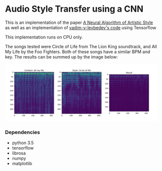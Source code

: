 # Audio Style Transfer using a CNN

This is an implementation of the paper [A Neural Algorithm of Artistic Style](https://arxiv.org/abs/1508.06576) as well as an implementation of [vadim-v-levbedev's code](https://github.com/vadim-v-lebedev/audio_style_tranfer) using Tensorflow

This implementation runs on CPU only.

The songs tested were Circle of Life from The Lion King soundtrack, and All My Life by the Foo Fighters. Both of these songs have a similar BPM and key.
The results can be summed up by the image below:

![results](https://github.com/paulinusia/Audio-Style-Transfer/blob/master/img/result.png "Results")

### Dependencies
 - python 3.5
 - tensorflow
 - librosa
 - numpy
 - matplotlib


